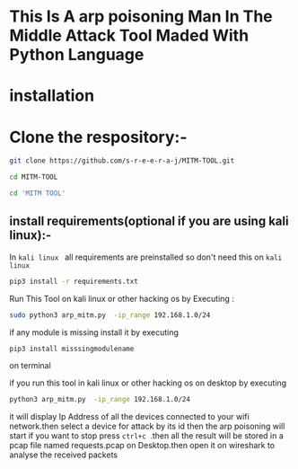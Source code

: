 # This Is A arp poisoning  Man In The Middle Attack Tool Maded With Python Language

# installation 


# Clone the respository:-


```bash
git clone https://github.com/s-r-e-e-r-a-j/MITM-TOOL.git
```

```bash
cd MITM-TOOL
```

```bash
cd 'MITM TOOL'
 ```

## install requirements(optional if you are using kali linux):-

 In `kali linux `  all requirements are preinstalled so don't need this on `kali linux`

```bash
pip3 install -r requirements.txt
```


 Run This Tool on kali linux or other hacking os by Executing :

```bash
sudo python3 arp_mitm.py  -ip_range 192.168.1.0/24
 ```


if any module is missing install it by executing
```bash
pip3 install misssingmodulename
```
 on terminal

 if you run this tool in kali linux or other hacking os on desktop by executing
```bash
python3 arp_mitm.py  -ip_range 192.168.1.0/24
```
 it will display Ip Address of all the devices connected to your wifi network.then select a device for attack by its id then the arp poisoning will start if you want to stop press ```ctrl+c ```.then all the result will be stored in a pcap file named requests.pcap on Desktop.then open it on wireshark to analyse the received packets
